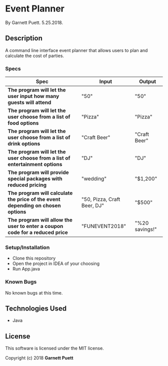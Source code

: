 # Event Planner

By Garnett Puett. 5.25.2018.

## Description

A command line interface event planner that allows users to plan and calculate the cost of parties.

### Specs
| Spec | Input | Output |
| --- | --- | --- |
|**The program will let the user input how many guests will attend**| "50" | "50" |
|**The program will let the user choose from a list of food options**| "Pizza" | "Pizza" |
|**The program will let the user choose from a list of drink options**| "Craft Beer" | "Craft Beer" |
|**The program will let the user choose from a list of entertainment options**| "DJ" | "DJ" |
|**The program will provide special packages with reduced pricing**| "wedding" | "$1,200" |
|**The program will calculate the price of the event depending on chosen options**| "50, Pizza, Craft Beer, DJ"  | "$500" |
|**The program will allow the user to enter a coupon code for a reduced price**| "FUNEVENT2018" | "%20 savings!" |

### Setup/Installation
* Clone this repository
* Open the project in IDEA of your choosing
* Run App.java

### Known Bugs
No known bugs at this time.

## Technologies Used
* Java

## License
This software is licensed under the MIT license.

Copyright (c) 2018 **Garnett Puett**
